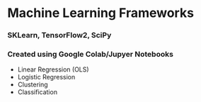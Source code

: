 # Machine Learning Frameworks
### SKLearn, TensorFlow2, SciPy
### Created using Google Colab/Jupyer Notebooks

* Linear Regression (OLS)
* Logistic Regression
* Clustering
* Classification
